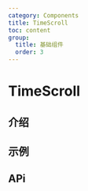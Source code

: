 ```yaml
---
category: Components
title: TimeScroll
toc: content
group:
  title: 基础组件
  order: 3
---
```


# TimeScroll

## 介绍

## 示例

## APi
